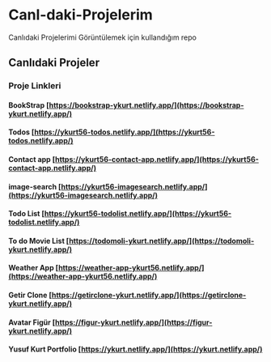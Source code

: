 # Canl-daki-Projelerim
Canlıdaki Projelerimi Görüntülemek için kullandığım repo

## Canlıdaki Projeler

### Proje Linkleri

#### BookStrap [https://bookstrap-ykurt.netlify.app/](https://bookstrap-ykurt.netlify.app/)
#### Todos [https://ykurt56-todos.netlify.app/](https://ykurt56-todos.netlify.app/)
#### Contact app [https://ykurt56-contact-app.netlify.app/](https://ykurt56-contact-app.netlify.app/)
#### image-search [https://ykurt56-imagesearch.netlify.app/](https://ykurt56-imagesearch.netlify.app/)
#### Todo List [https://ykurt56-todolist.netlify.app/](https://ykurt56-todolist.netlify.app/)
#### To do Movie List [https://todomoli-ykurt.netlify.app/](https://todomoli-ykurt.netlify.app/)
#### Weather App [https://weather-app-ykurt56.netlify.app/](https://weather-app-ykurt56.netlify.app/)
#### Getir Clone [https://getirclone-ykurt.netlify.app/](https://getirclone-ykurt.netlify.app/)
#### Avatar Figür [https://figur-ykurt.netlify.app/](https://figur-ykurt.netlify.app/)
#### Yusuf Kurt Portfolio [https://ykurt.netlify.app/](https://ykurt.netlify.app/)

